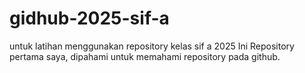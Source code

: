 # gidhub-2025-sif-a
untuk latihan menggunakan repository kelas sif a 2025
Ini Repository pertama saya, dipahami untuk memahami repository pada github.
